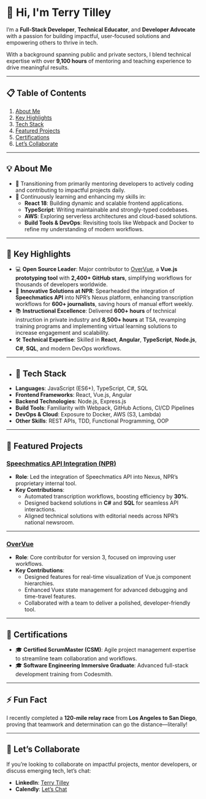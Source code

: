 # 👋 Hi, I'm Terry Tilley

I’m a **Full-Stack Developer**, **Technical Educator**, and **Developer Advocate** with a passion for building impactful, user-focused solutions and empowering others to thrive in tech.  

With a background spanning public and private sectors, I blend technical expertise with over **9,100 hours** of mentoring and teaching experience to drive meaningful results.

---

## 📋 Table of Contents
1. [About Me](#-about-me)
2. [Key Highlights](#-key-highlights)
3. [Tech Stack](#-tech-stack)
4. [Featured Projects](#-featured-projects)
5. [Certifications](#-certifications)
6. [Let’s Collaborate](#-lets-collaborate)

---

## 💡 About Me
- 🌟 Transitioning from primarily mentoring developers to actively coding and contributing to impactful projects daily.  
- 🌱 Continuously learning and enhancing my skills in:
  - **React 18**: Building dynamic and scalable frontend applications.
  - **TypeScript**: Writing maintainable and strongly-typed codebases.
  - **AWS**: Exploring serverless architectures and cloud-based solutions.
  - **Build Tools & DevOps**: Revisiting tools like Webpack and Docker to refine my understanding of modern workflows.


---

## 🌟 Key Highlights
- 💻 **Open Source Leader**: Major contributor to [OverVue](https://github.com/open-source-labs/OverVue), a **Vue.js prototyping tool** with **2,400+ GitHub stars**, simplifying workflows for thousands of developers worldwide.  
- 🚀 **Innovative Solutions at NPR**: Spearheaded the integration of **Speechmatics API** into NPR’s Nexus platform, enhancing transcription workflows for **600+ journalists**, saving hours of manual effort weekly.  
- 📚 **Instructional Excellence**: Delivered **600+ hours** of technical instruction in private industry and **8,500+ hours** at TSA, revamping training programs and implementing virtual learning solutions to increase engagement and scalability.  
- 🛠️ **Technical Expertise**: Skilled in **React**, **Angular**, **TypeScript**, **Node.js**, **C#**, **SQL**, and modern DevOps workflows.

---

- ## 🔧 Tech Stack
- **Languages**: JavaScript (ES6+), TypeScript, C#, SQL  
- **Frontend Frameworks**: React, Vue.js, Angular  
- **Backend Technologies**: Node.js, Express.js  
- **Build Tools**: Familiarity with Webpack, GitHub Actions, CI/CD Pipelines  
- **DevOps & Cloud**: Exposure to Docker, AWS (S3, Lambda)  
- **Other Skills**: REST APIs, TDD, Functional Programming, OOP  

---

## 🌟 Featured Projects

### **[Speechmatics API Integration (NPR)](https://www.npr.org/)**
- **Role**: Led the integration of Speechmatics API into Nexus, NPR’s proprietary internal tool.  
- **Key Contributions**:
  - Automated transcription workflows, boosting efficiency by **30%**.  
  - Designed backend solutions in **C#** and **SQL** for seamless API interactions.  
  - Aligned technical solutions with editorial needs across NPR’s national newsroom.  

---

### **[OverVue](https://github.com/open-source-labs/OverVue)**
- **Role**: Core contributor for version 3, focused on improving user workflows.  
- **Key Contributions**:
  - Designed features for real-time visualization of Vue.js component hierarchies.  
  - Enhanced Vuex state management for advanced debugging and time-travel features.  
  - Collaborated with a team to deliver a polished, developer-friendly tool.  

---

## 📜 Certifications
- 🎓 **Certified ScrumMaster (CSM)**: Agile project management expertise to streamline team collaboration and workflows.  
- 🎓 **Software Engineering Immersive Graduate**: Advanced full-stack development training from Codesmith.

---

## ⚡ Fun Fact
I recently completed a **120-mile relay race** from **Los Angeles to San Diego**, proving that teamwork and determination can go the distance—literally!

---

## 💬 Let’s Collaborate
If you’re looking to collaborate on impactful projects, mentor developers, or discuss emerging tech, let’s chat:  
- **LinkedIn**: [Terry Tilley](https://linkedin.com/in/t-l-tilley)  
- **Calendly**: [Let’s Chat](https://calendly.com/terryltilley/coffee-chat)
